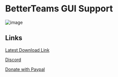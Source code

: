 # BetterTeams GUI Support 

![image](https://github.com/user-attachments/assets/724e24bd-9df3-4a0a-bb07-21022a563514)


## Links
[Latest Download Link](https://modrinth.com/plugin/betterteamsgui)

[Discord](https://discord.gg/rVsUJ4keZN)

[Donate with Paypal](https://www.paypal.com/paypalme/ItsJustLime?country.x=IN&locale.x=en_GB)
